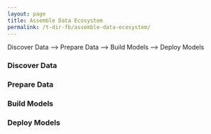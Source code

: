 ```yaml
---
layout: page
title: Assemble Data Ecosystem
permalink: /t-dir-fb/assemble-data-ecosystem/
---
```



Discover Data --> Prepare Data --> Build Models --> Deploy Models

### Discover Data

### Prepare Data

### Build Models

### Deploy Models

